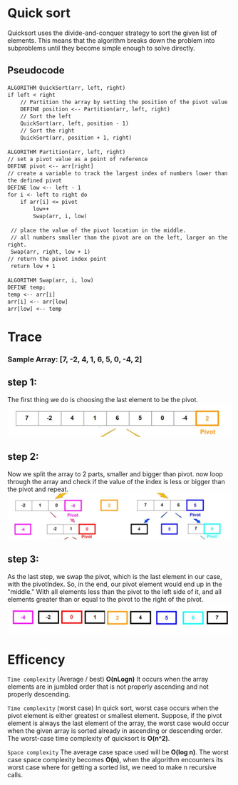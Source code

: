 # Quick sort
Quicksort uses the divide-and-conquer strategy to sort the given list of elements. This means that the algorithm breaks down the problem into subproblems until they become simple enough to solve directly.

 ## Pseudocode
    ALGORITHM QuickSort(arr, left, right)
    if left < right
        // Partition the array by setting the position of the pivot value
        DEFINE position <-- Partition(arr, left, right)
        // Sort the left
        QuickSort(arr, left, position - 1)
        // Sort the right
        QuickSort(arr, position + 1, right)

    ALGORITHM Partition(arr, left, right)
    // set a pivot value as a point of reference
    DEFINE pivot <-- arr[right]
    // create a variable to track the largest index of numbers lower than the defined pivot
    DEFINE low <-- left - 1
    for i <- left to right do
        if arr[i] <= pivot
            low++
            Swap(arr, i, low)

     // place the value of the pivot location in the middle.
     // all numbers smaller than the pivot are on the left, larger on the right.
     Swap(arr, right, low + 1)
    // return the pivot index point
     return low + 1

    ALGORITHM Swap(arr, i, low)
    DEFINE temp;
    temp <-- arr[i]
    arr[i] <-- arr[low]
    arr[low] <-- temp


# Trace

### Sample Array: [7, -2, 4, 1, 6, 5, 0, -4, 2]

## step 1:
The first thing we do is choosing the last element to be the pivot.
![step1](./assets/step1.png)


## step 2:
Now we split the array to 2 parts, smaller and bigger than pivot. now loop through the array and check if the value of the index is less or bigger than the pivot and repeat.
![step2](./assets/step2.png)
![step3](./assets/step3.png)


## step 3:
As the last step, we swap the pivot, which is the last element in our case, with the pivotIndex. So, in the end, our pivot element would end up in the "middle." With all elements less than the pivot to the left side of it, and all elements greater than or equal to the pivot to the right of the pivot.
![lastStep](./assets/lastStep.png)


# Efficency

`Time complexity` (Average / best) **O(nLogn)** It occurs when the array elements are in jumbled order that is not properly ascending and not properly descending.

`Time complexity` (worst case) In quick sort, worst case occurs when the pivot element is either greatest or smallest element. Suppose, if the pivot element is always the last element of the array, the worst case would occur when the given array is sorted already in ascending or descending order. The worst-case time complexity of quicksort is **O(n^2)**.

`Space complexity` The average case space used will be **O(log n)**. The worst case space complexity becomes **O(n)**, when the algorithm encounters its worst case where for getting a sorted list, we need to make n recursive calls.


    



